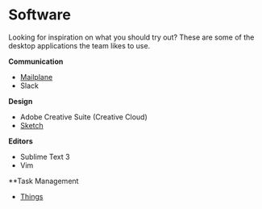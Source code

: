 # Software

Looking for inspiration on what you should try out? These are some of the desktop applications the team likes to use.

**Communication**

* [Mailplane](http://mailplaneapp.com/)
* Slack

**Design**

* Adobe Creative Suite (Creative Cloud)
* [Sketch](http://bohemiancoding.com/sketch/)

**Editors**

* Sublime Text 3
* Vim

**Task Management

* [Things](https://culturedcode.com/things/)
